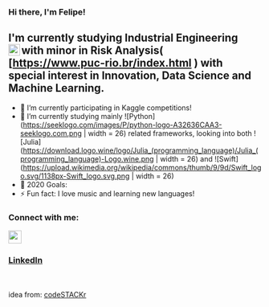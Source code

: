 ### Hi there, I'm Felipe!

## I'm currently studying Industrial Engineering with minor in Risk Analysis(<img align="left" width="23px" src="https://logodownload.org/wp-content/uploads/2015/02/puc-rio-logo.gif"/>  [https://www.puc-rio.br/index.html  )  with special interest in Innovation, Data Science and Machine Learning.

- 🔭 I’m currently participating in Kaggle competitions!
- 🌱 I’m currently studying mainly ![Python](https://seeklogo.com/images/P/python-logo-A32636CAA3-seeklogo.com.png | width = 26) related frameworks, looking into both ![Julia](https://download.logo.wine/logo/Julia_(programming_language)/Julia_(programming_language)-Logo.wine.png | width = 26) and ![Swift](https://upload.wikimedia.org/wikipedia/commons/thumb/9/9d/Swift_logo.svg/1138px-Swift_logo.svg.png | width = 26)
- 🥅 2020 Goals: 
- ⚡ Fun fact: I love music and learning new languages!

### Connect with me:

<img src = "https://cdn.jsdelivr.net/npm/simple-icons@v3/icons/linkedin.svg" width=26px />

### [LinkedIn](https://linkedin.com/in/felipe-whitaker)
 <br/><br/>
idea from: [codeSTACKr](https://www.youtube.com/channel/UCDCHcqyeQgJ-jVSd6VJkbCw)

